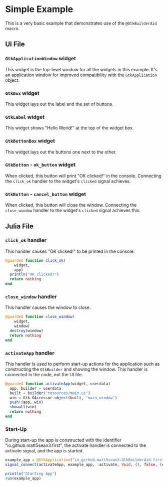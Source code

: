 # Simple Example

This is a very basic example that demonstrates use of the `@GtkBuilderAid` macro.

## UI File

### `GtkApplicationWindow` widget

This widget is the top-level window for all the widgets in this example. It's an application window for improved compatibility with the `GtkApplication` object.

### `GtkBox` widget

This widget lays out the label and the set of buttons.

### `GtkLabel` widget

This widget shows "Hello World!" at the top of the widget box.

### `GtkButtonBox` widget

This widget lays out the buttons one next to the other.

### `GtkButton` - `ok_button` widget

When clicked, this button will print "OK clicked!" in the console. Connecting the `click_ok` handler to the widget's `clicked` signal achieves.

### `GtkButton` - `cancel_button` widget

When clicked, this button will close the window. Connecting the `close_window` handler to the widget's `clicked` signal achieves this.

## Julia File

### `click_ok` handler

This handler causes "OK clicked!" to be printed in the console.

```julia
@guarded function click_ok(
    widget, 
    app)
  println("OK clicked!")
  return nothing
end
```

### `close_window` handler

This handler causes the window to close.

```julia
@guarded function close_window(
    widget, 
    window)
  destroy(window)
  return nothing
end
```

### `activateApp` handler

This handler is used to perform start-up actions for the application such as constructing the `GtkBuilder` and showing the window. This handler is connected in the code, not the UI file.

```julia
@guarded function activateApp(widget, userdata)
  app, builder = userdata
  built = builder("resources/main.ui")
  win = Gtk.GAccessor.object(built, "main_window")
  push!(app, win)
  showall(win)
  return nothing
end
```

### Start-Up

During start-up the app is constructed with the identifier "io.github.matt5sean3.first", the activate handler is connected to the activate signal, and the app is started.

```julia
example_app = @GtkApplication("io.github.matt5sean3.GtkBuilderAid.first", 0)
signal_connect(activateApp, example_app, :activate, Void, (), false, (example_app, builder))

println("Starting App")
run(example_app)
```
